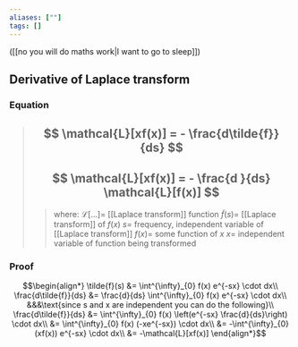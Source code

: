 ```yaml
---
aliases: [""]
tags: []
---
```


([[no you will do maths work|I want to go to sleep]])

## Derivative of Laplace transform

### Equation

> ## $$ \mathcal{L}[xf(x)] = - \frac{d\tilde{f}}{ds}  $$ 
> ## $$ \mathcal{L}[xf(x)] = - \frac{d }{ds} \mathcal{L}[f(x)]  $$ 
>> where:
>> $\mathcal{L}[...]=$ [[Laplace transform]] function
>> $\tilde{f}(s)=$ [[Laplace transform]] of $f(x)$
>> $s=$ frequency, independent variable of [[Laplace transform]]
>> $f(x)=$ some function of $x$
>> $x=$ independent variable of function being transformed

### Proof

$$\begin{align*}
 \tilde{f}(s) &= \int^{\infty}_{0} f(x) e^{-sx} \cdot dx\\
 \frac{d\tilde{f}}{ds} &= \frac{d}{ds} \int^{\infty}_{0} f(x) e^{-sx} \cdot dx\\
&&&\text{since s and x are independent you can do the following}\\
\frac{d\tilde{f}}{ds} &= \int^{\infty}_{0} f(x) \left(e^{-sx} \frac{d}{ds}\right) \cdot dx\\
 &= \int^{\infty}_{0} f(x) (-xe^{-sx}) \cdot dx\\
 &= -\int^{\infty}_{0} (xf(x)) e^{-sx} \cdot dx\\
 &= -\mathcal{L}[xf(x)]
\end{align*}$$
